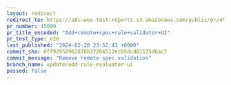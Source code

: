 ```yaml
---
layout: redirect
redirect_to: https://a8c-woo-test-reports.s3.amazonaws.com/public/pr/45099/e2e/index.html
pr_number: 45099
pr_title_encoded: "Add+remote+spec+rule+validator+UI"
pr_test_type: e2e
last_published: "2024-02-28 23:52:43 +0000"
commit_sha: 6ff92950962870b37266512ecb5dcd81125d6ac7
commit_message: "Remove remote spec validation"
branch_name: update/add-rule-evaluator-ui
passed: false
---
```

